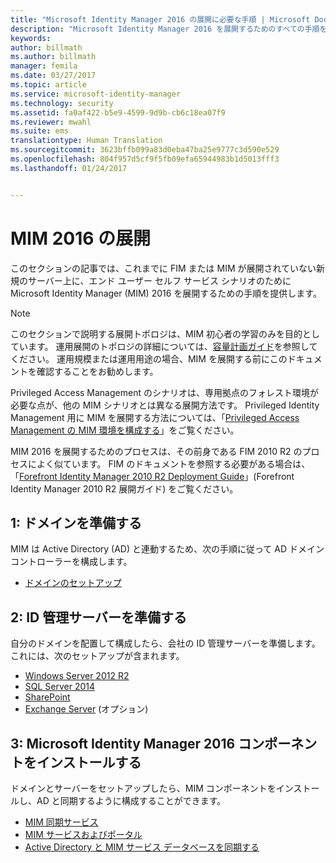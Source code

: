```yaml
---
title: "Microsoft Identity Manager 2016 の展開に必要な手順 | Microsoft Docs"
description: "Microsoft Identity Manager 2016 を展開するためのすべての手順を、ポータルを構成する環境を準備するところから説明します。"
keywords: 
author: billmath
ms.author: billmath
manager: femila
ms.date: 03/27/2017
ms.topic: article
ms.service: microsoft-identity-manager
ms.technology: security
ms.assetid: fa0af422-b5e9-4599-9d9b-cb6c18ea07f9
ms.reviewer: mwahl
ms.suite: ems
translationtype: Human Translation
ms.sourcegitcommit: 3623bffb099a83d0eba47ba25e9777c3d590e529
ms.openlocfilehash: 804f957d5cf9f5fb09efa65944983b1d5013fff3
ms.lasthandoff: 01/24/2017


---
```


# <a name="deploy-mim-2016"></a>MIM 2016 の展開
このセクションの記事では、これまでに FIM または MIM が展開されていない新規のサーバー上に、エンド ユーザー セルフ サービス シナリオのために Microsoft Identity Manager (MIM) 2016 を展開するための手順を提供します。

> [!NOTE]
> このセクションで説明する展開トポロジは、MIM 初心者の学習のみを目的としています。  運用展開のトポロジの詳細については、[容量計画ガイド](/microsoft-identity-manager/plan-design/capacity-planning-guide)を参照してください。  運用規模または運用用途の場合、MIM を展開する前にこのドキュメントを確認することをお勧めします。

Privileged Access Management のシナリオは、専用拠点のフォレスト環境が必要な点が、他の MIM シナリオとは異なる展開方法です。  Privileged Identity Management 用に MIM を展開する方法については、「[Privileged Access Management の MIM 環境を構成する](/microsoft-identity-manager/pam/configuring-mim-environment-for-pam)」をご覧ください。

MIM 2016 を展開するためのプロセスは、その前身である FIM 2010 R2 のプロセスによく似ています。 FIM のドキュメントを参照する必要がある場合は、「[Forefront Identity Manager 2010 R2 Deployment Guide](https://technet.microsoft.com/library/jj134310)」(Forefront Identity Manager 2010 R2 展開ガイド) をご覧ください。

## <a name="first-prepare-a-domain"></a>1: ドメインを準備する
MIM は Active Directory (AD) と連動するため、次の手順に従って AD ドメイン コントローラーを構成します。
- [ドメインのセットアップ](preparing-domain.md)

## <a name="next-prepare-an-identity-management-server"></a>2: ID 管理サーバーを準備する
自分のドメインを配置して構成したら、会社の ID 管理サーバーを準備します。 これには、次のセットアップが含まれます。
- [Windows Server 2012 R2](prepare-server-ws2012r2.md)
- [SQL Server 2014](prepare-server-sql2014.md)
- [SharePoint](prepare-server-sharepoint.md)
- [Exchange Server](prepare-server-exchange.md) (オプション)

## <a name="finally-install-microsoft-identity-manager-2016-components"></a>3: Microsoft Identity Manager 2016 コンポーネントをインストールする
ドメインとサーバーをセットアップしたら、MIM コンポーネントをインストールし、AD と同期するように構成することができます。
- [MIM 同期サービス](install-mim-sync.md)
- [MIM サービスおよびポータル](install-mim-service-portal.md)
- [Active Directory と MIM サービス データベースを同期する](install-mim-sync-ad-service.md)

